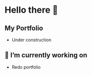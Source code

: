 # Hello there 👋

## My Portfolio
- Under construction

## 🔭 I’m currently working on
- Redo portfolio
